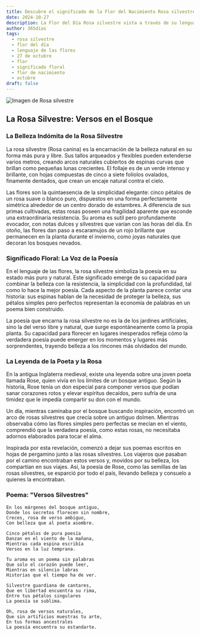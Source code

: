 ```yaml
---
title: Descubre el significado de la Flor del Nacimiento Rosa silvestre del 27 de octubre
date: 2024-10-27
description: La Flor del Día Rosa silvestre vista a través de su lenguaje floral e historias
author: 365días
tags:
  - rosa silvestre
  - flor del día
  - lenguaje de las flores
  - 27 de octubre
  - flor
  - significado floral
  - flor de nacimiento
  - octubre
draft: false
---
```


![Imagen de Rosa silvestre](https://cdn.pixabay.com/photo/2018/05/10/10/39/brambles-3387246_1280.jpg#center)


## La Rosa Silvestre: Versos en el Bosque

### La Belleza Indómita de la Rosa Silvestre

La rosa silvestre (Rosa canina) es la encarnación de la belleza natural en su forma más pura y libre. Sus tallos arqueados y flexibles pueden extenderse varios metros, creando arcos naturales cubiertos de espinas curvas que brillan como pequeñas lunas crecientes. El follaje es de un verde intenso y brillante, con hojas compuestas de cinco a siete folíolos ovalados, finamente dentados, que crean un encaje natural contra el cielo.

Las flores son la quintaesencia de la simplicidad elegante: cinco pétalos de un rosa suave o blanco puro, dispuestos en una forma perfectamente simétrica alrededor de un centro dorado de estambres. A diferencia de sus primas cultivadas, estas rosas poseen una fragilidad aparente que esconde una extraordinaria resistencia. Su aroma es sutil pero profundamente evocador, con notas dulces y silvestres que varían con las horas del día. En otoño, las flores dan paso a escaramujos de un rojo brillante que permanecen en la planta durante el invierno, como joyas naturales que decoran los bosques nevados.

### Significado Floral: La Voz de la Poesía

En el lenguaje de las flores, la rosa silvestre simboliza la poesía en su estado más puro y natural. Este significado emerge de su capacidad para combinar la belleza con la resistencia, la simplicidad con la profundidad, tal como lo hace la mejor poesía. Cada aspecto de la planta parece contar una historia: sus espinas hablan de la necesidad de proteger la belleza, sus pétalos simples pero perfectos representan la economía de palabras en un poema bien construido.

La poesía que encarna la rosa silvestre no es la de los jardines artificiales, sino la del verso libre y natural, que surge espontáneamente como la propia planta. Su capacidad para florecer en lugares inesperados refleja cómo la verdadera poesía puede emerger en los momentos y lugares más sorprendentes, trayendo belleza a los rincones más olvidados del mundo.

### La Leyenda de la Poeta y la Rosa

En la antigua Inglaterra medieval, existe una leyenda sobre una joven poeta llamada Rose, quien vivía en los límites de un bosque antiguo. Según la historia, Rose tenía un don especial para componer versos que podían sanar corazones rotos y elevar espíritus decaídos, pero sufría de una timidez que le impedía compartir su don con el mundo.

Un día, mientras caminaba por el bosque buscando inspiración, encontró un arco de rosas silvestres que crecía sobre un antiguo dolmen. Mientras observaba cómo las flores simples pero perfectas se mecían en el viento, comprendió que la verdadera poesía, como estas rosas, no necesitaba adornos elaborados para tocar el alma.

Inspirada por esta revelación, comenzó a dejar sus poemas escritos en hojas de pergamino junto a las rosas silvestres. Los viajeros que pasaban por el camino encontraban estos versos y, movidos por su belleza, los compartían en sus viajes. Así, la poesía de Rose, como las semillas de las rosas silvestres, se esparció por todo el país, llevando belleza y consuelo a quienes la encontraban.

### Poema: "Versos Silvestres"

    En los márgenes del bosque antiguo,
    Donde los secretos florecen sin nombre,
    Creces, rosa de verso ambiguo,
    Con belleza que al poeta asombre.

    Cinco pétalos de pura poesía
    Danzan en el viento de la mañana,
    Mientras cada espina escribía
    Versos en la luz temprana.

    Tu aroma es un poema sin palabras
    Que solo el corazón puede leer,
    Mientras en silencio labras
    Historias que el tiempo ha de ver.

    Silvestre guardiana de cantares,
    Que en libertad encuentra su rima,
    Entre tus pétalos singulares
    La poesía se sublima.

    Oh, rosa de versos naturales,
    Que sin artificios muestras tu arte,
    En tus formas ancestrales
    La poesía encuentra su estandarte.